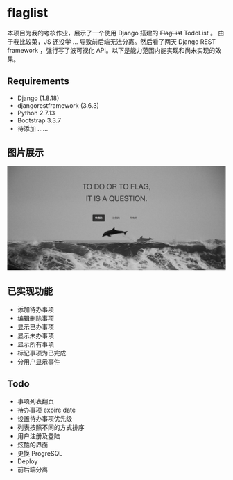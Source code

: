 # flaglist
本项目为我的考核作业，展示了一个使用 Django 搭建的 ~~FlagList~~ TodoList 。
由于我比较菜，JS 还没学 ... 导致前后端无法分离。然后看了两天 Django REST framework ，强行写了波可视化 API。以下是能力范围内能实现和尚未实现的效果。

## Requirements
* Django (1.8.18)
* djangorestframework (3.6.3)
* Python 2.7.13
* Bootstrap 3.3.7
* 待添加 ……

## 图片展示
![index](https://github.com/helsonxiao/flaglist/blob/master/display/index.png)

## 已实现功能
* 添加待办事项
* 编辑删除事项
* 显示已办事项
* 显示未办事项
* 显示所有事项
* 标记事项为已完成
* 分用户显示事件

## Todo
* 事项列表翻页
* 待办事项 expire date
* 设置待办事项优先级
* 列表按照不同的方式排序
* 用户注册及登陆
* 炫酷的界面
* 更换 ProgreSQL
* Deploy
* 前后端分离